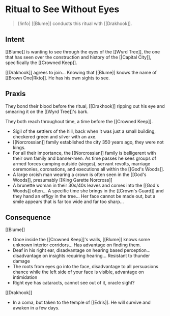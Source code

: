 # Ritual to See Without Eyes

> [!info] [[Blume]] conducts this ritual with [[Drakhook]]. 

## Intent

[[Blume]] is wanting to see through the eyes of the [[Wyrd Tree]], the one that has seen over the construction and history of the [[Capital City]], specifically the [[Crowned Keep]].

[[Drakhook]] agrees to join... Knowing that [[Blume]] knows the name of [[Brown One|Rkto]]. He has his own sights to see.

## Praxis  

They bond their blood before the ritual, [[Drakhook]] ripping out his eye and smearing it on the [[Wyrd Tree]]'s bark. 

They both reach throughout time, a time before the [[Crowned Keep]].
- Sigil of the settlers of the hill, back when it was just a small building, checkered green and silver with an axe.
- [[Norcrossian]] family established the city 350 years ago, they were not kings.
- For all their importance, the [[Norcrossian]] family is belligerent with their own family and banner-men. As time passes he sees groups of armed forces camping outside (sieges), servant revolts, marriage ceremonies, coronations, and executions all within the [[God's Woods]].
- A large orcish man wearing a crown is often seen in the [[God's Woods]], presumably [[King Garette Norcross]]
- A brunette woman in their 30s/40s leaves and comes into the [[God's Woods]] often... A specific time she brings in the [[Crown's Guard]] and they hand an effigy in the tree... Her face cannot be made out, but a smile appears that is far too wide and far too sharp...

## Consequence

[[Blume]]
- Once inside the [[Crowned Keep]]'s walls, [[Blume]] knows some unknown interior corridors... Has advantage on finding them.
- Deaf in his right ear, disadvantage on hearing based perception... disadvantage on insights requiring hearing... Resistant to thunder damage
- The roots from eyes go into the face, disadvantage to all persuasions chance while the left side of your face is visible, advantage on intimidation
- Right eye has cataracts, cannot see out of it, oracle sight?

[[Drakhook]]
- In a coma, but taken to the temple of [[Edris]]. He will survive and awaken in a few days.